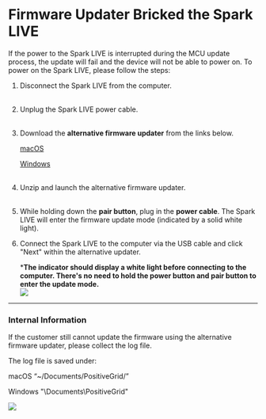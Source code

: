 # Firmware Updater Bricked the Spark LIVE
If the power to the Spark LIVE is interrupted during the MCU update process, the update will fail and the device will not be able to power on. To power on the Spark LIVE, please follow the steps:

1. Disconnect the Spark LIVE from the computer.  
   
2. Unplug the Spark LIVE power cable.  
   
3. Download the **alternative firmware updater** from the links below.  
  
	[macOS](https://drive.google.com/file/d/15o7S42WugSH34ViEOMIEGQJveFTuEsuV/view?usp=sharing)
	  
	[Windows](https://drive.google.com/file/d/1t54hc9Eyj8KVqQA25iZfLdACRKyKiqzN/view?usp=sharing)  
   
4. Unzip and launch the alternative firmware updater.  
   
5. While holding down the **pair button**, plug in the **power cable**. The Spark LIVE will enter the firmware update mode (indicated by a solid white light).  
  
6. Connect the Spark LIVE to the computer via the USB cable and click "Next" within the alternative updater.  
   
	***The indicator should display a white light before connecting to the computer. There's no need to hold the power button and pair button to enter the update mode.**  
![](https://help.positivegrid.com/attachments/token/SwRIHi7BDTGWWV3eNOadubORg/?name=image.png)
---
### **Internal Information**

If the customer still cannot update the firmware using the alternative firmware updater, please collect the log file.

The log file is saved under:

macOS
“~/Documents/PositiveGrid/”

Windows
"\Documents\PositiveGrid"

![](https://positivegrid.zendesk.com/attachments/token/PhL4O6SBhxIPzOADy6UODIL5B/?name=image.png)